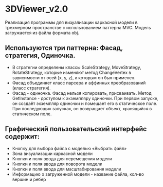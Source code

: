 # 3DViewer_v2.0

Реализация программы для визуализации каркасной модели в трехмерном пространстве с использованием паттерна MVC. Модель загружается из файла формата obj.

## Используются три паттерна: Фасад, стратегия, Одиночка.

- В стратегии определены классы ScaleStrategy, MoveStrategy, RotateStrategy, которые изменяют метод ChangeVertex в зависимости от осей (x, y, z), к которым он был применен.
- Фасад объединяет класс парсера и аффинных преобразований (класс стратегия).
- Фасад - одиночка. Фасад нельзя копировать, присваивать. Метод GetInstance - доступом к экземпляру одиночки. При первом запуске, он создаёт экземпляр одиночки и помещает его в статическое поле. При последующих запусках, он возвращает объект, хранящийся в статическом поле.

## Графический пользовательский интерфейс содержит:

- Кнопку для выбора файла с моделью «Выбрать файл»
- Зона визуализации каркасной модели
- Кнопки и поля ввода для перемещения модели
- Кнопки и поля ввода для поворота модели
- Кнопки и поля ввода для масштабирования модели
- Информацию о загруженной модели - название файла, кол-во вершин и ребер
